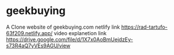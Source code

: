 # geekbuying
A Clone website of geekbuying.com
netlify link https://rad-tartufo-63f209.netlify.app/
video explanetion link https://drive.google.com/file/d/1X7x0AoBmUejdzEy-s73R4aQ7yVEs9AGU/view
